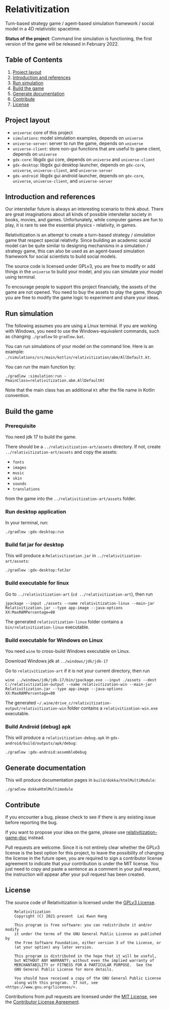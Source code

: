 # Relativitization
Turn-based strategy game / agent-based simulation framework / social model in a 4D relativistic spacetime.

**Status of the project**: Command line simulation is functioning, the first version of the game
will be released in February 2022.

## Table of Contents
1. [Project layout](#project-layout)
2. [Introduction and references](#introduction-and-references)
3. [Run simulation](#run-simulation)
4. [Build the game](#build-the-game)
5. [Generate documentation](#generate-documentation)
6. [Contribute](#contribute)
7. [License](#license)

## Project layout
* `universe`: core of this project
* `simulations`: model simulation examples, depends on `universe`
* `universe-server`: server to run the game, depends on `universe`
* `universe-client`: store non-gui functions that are useful to game client, depends on `universe`
* `gdx-core`: libgdx gui core, depends on `universe` and  `universe-client`
* `gdx-desktop`: libgdx gui desktop launcher, depends on `gdx-core`, `universe`,  `universe-client`, and `universe-server`
* `gdx-android`: libgdx gui android launcher, depends on `gdx-core`, `universe`,  `universe-client`, and `universe-server`

## Introduction and references
Our interstellar future is always an interesting scenario to think about. 
There are great imaginations about all kinds of possible interstellar society in books, movies, and games.
Unfortunately, while computer games are fun to play, it is rare to see the essential physics - relativity, in games.

Relativitization is an attempt to create a turn-based strategy / simulation game that respect special relativity.
Since building an academic social model can be quite similar to designing mechanisms in a simulation / strategy game,
this can also be used as an agent-based simulation framework for 
social scientists to build social models.

The source code is licensed under GPLv3, you are free to modify or add things in the `universe` to
build your model, and you can simulate your model using terminal.

To encourage people to support this project financially, the assets of the game are not opened.
You need to buy the assets to play the game, though you are free to modify the game logic to experiment and share
your ideas.

## Run simulation
The following assumes you are using a Linux terminal.
If you are working with Windows, you need to use the Windows-equivalent commands, 
such as changing `./gradlew` to `gradlew.bat`.

You can run simulations of your model on the command line. Here is an example: 
`./simulations/src/main/kotlin/relativitization/abm/AllDefault.kt`.

You can run the main function by:
```
./gradlew :simulation:run -PmainClass=relativitization.abm.AllDefaultKt
```

Note that the main class has an additional `Kt` after the file name in Kotlin convention.

## Build the game

### Prerequisite
You need jdk 17 to build the game.

There should be a `../relativitization-art/assets` directory. If not, create `../relativitization-art/assets`
and copy the assets:

* `fonts`
* `images`
* `music`
* `skin`
* `sounds`
* `translations`

from the game into the `../relativitization-art/assets` folder.

### Run desktop application
In your terminal, run:
```
./gradlew :gdx-desktop:run
```

### Build fat jar for desktop
This will produce a `Relativitization.jar` in `../relativitization-art/assets`:
```
./gradlew :gdx-desktop:fatJar
```

### Build executable for linux
Go to `../relativitization-art` (`cd ../relativitization-art`), then run
```
jpackage --input ./assets --name relativitization-linux --main-jar Relativitization.jar --type app-image --java-options XX:MaxRAMPercentage=80
```

The generated `relativitization-linux` folder contains a `bin/relativitization-linux` executable.

### Build executable for Windows on Linux
You need `wine` to cross-build Windows executable on Linux.

Download Windows jdk at `../windows/jdk/jdk-17`

Go to `relativitization-art` if it is not your current directory, then run
```
wine ../windows/jdk/jdk-17/bin/jpackage.exe --input ./assets --dest C:/relativitization-output --name relativitization-win --main-jar Relativitization.jar --type app-image --java-options XX:MaxRAMPercentage=80
```

The generated `~/.wine/drive_c/relativitization-output/relativitization-win` folder contains a `relativitization-win.exe` executable.


### Build Android (debug) apk
This will produce a `relativitization-debug.apk` in `gdx-android/build/outputs/apk/debug`: 
```
./gradlew :gdx-android:assembleDebug
```

## Generate documentation
This will produce documentation pages in `build/dokka/htmlMultiModule`:
```
./gradlew dokkaHtmlMultimodule
```

## Contribute
If you encounter a bug, please check to see if there is any existing issue before reporting the bug.

If you want to propose your idea on the game, please use
[relativitization-game-doc](https://github.com/Adriankhl/relativitization-game-doc) instead.

Pull requests are welcome. Since it is not entirely clear whether the GPLv3 license is the best option for
this project, to leave the possibility of changing the license in the future open,
you are required to sign a contributor license agreement to indicate that your contribution is under the MIT license.
You just need to copy and paste a sentence as a comment in your pull request, 
the instruction will appear after your pull request has been created.

## License
The source code of Relativitization is licensed under the [GPLv3 License](./LICENSE.md).

        Relativitization
        Copyright (C) 2021-present  Lai Kwun Hang

        This program is free software: you can redistribute it and/or modify
        it under the terms of the GNU General Public License as published by
        the Free Software Foundation, either version 3 of the License, or
        (at your option) any later version.

        This program is distributed in the hope that it will be useful,
        but WITHOUT ANY WARRANTY; without even the implied warranty of
        MERCHANTABILITY or FITNESS FOR A PARTICULAR PURPOSE.  See the
        GNU General Public License for more details.

        You should have received a copy of the GNU General Public License
        along with this program.  If not, see <https://www.gnu.org/licenses/>.

Contributions from pull requests are licensed under the [MIT License](./CLALICENSE.md),
see the [Contributor License Agreement](./CLA.md).
